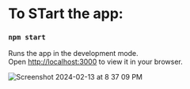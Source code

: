 # To STart the app:

### `npm start`

Runs the app in the development mode.\
Open [http://localhost:3000](http://localhost:3000) to view it in your browser.

![Screenshot 2024-02-13 at 8 37 09 PM](https://github.com/stevenleelawson/react-simple-apps/assets/16749135/0d2bf41a-0484-4a20-b432-7c8254df0736)
